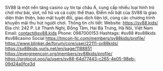 SV88 là một nền tảng casino uy tín tại châu Á, cung cấp nhiều loại hình trò chơi như bài, slot, nổ hũ và cá cược thể thao. Điểm nổi bật của SV88 là giao diện thân thiện, bảo mật tuyệt đối, giao dịch tiện lợi, cùng các chương trình khuyến mãi thu hút người chơi.
Thông tin chi tiết:
Website: https://sv88.kids/
Địa chỉ: 242 P. Lê Thanh Nghị, Đồng Tâm, Hai Bà Trưng, Hà Nội, Việt Nam
Email: contact@sv88.kids
Phone: 0987000153
Hashtags: #sv88 #sv88kids #sv88casino
Social
https://tmcon-llc.com/members/sv88kids/profile/
https://www.blinker.de/forum/core/user/22111-sv88kids/
https://sv88kids.yurls.net/en/page/1188851
https://evergreencoin.org/members/sv88kids/profile/
https://protocol.ooo/ja/users/sv88-64d77443-c265-4e05-98eb-09d24a0fce3d